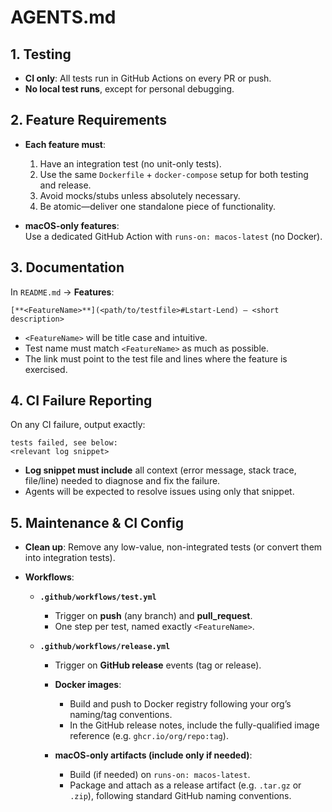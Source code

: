 # AGENTS.md

## 1. Testing
- **CI only**: All tests run in GitHub Actions on every PR or push.  
- **No local test runs**, except for personal debugging.

## 2. Feature Requirements
- **Each feature must**:
  1. Have an integration test (no unit-only tests).  
  2. Use the same `Dockerfile` + `docker-compose` setup for both testing and release.  
  3. Avoid mocks/stubs unless absolutely necessary.  
  4. Be atomic—deliver one standalone piece of functionality.

- **macOS-only features**:  
  Use a dedicated GitHub Action with `runs-on: macos-latest` (no Docker).

## 3. Documentation
In `README.md` → **Features**:
```
[**<FeatureName>**](<path/to/testfile>#Lstart-Lend) — <short description>
```

* `<FeatureName>` will be title case and intuitive.
* Test name must match `<FeatureName>` as much as possible.
* The link must point to the test file and lines where the feature is exercised.

## 4. CI Failure Reporting

On any CI failure, output exactly:

```
tests failed, see below:
<relevant log snippet>
```

* **Log snippet must include** all context (error message, stack trace, file/line) needed to diagnose and fix the failure.
* Agents will be expected to resolve issues using only that snippet.

## 5. Maintenance & CI Config

* **Clean up**: Remove any low-value, non-integrated tests (or convert them into integration tests).
* **Workflows**:

  * **`.github/workflows/test.yml`**

    * Trigger on **push** (any branch) and **pull\_request**.
    * One step per test, named exactly `<FeatureName>`.
  * **`.github/workflows/release.yml`**

    * Trigger on **GitHub release** events (tag or release).
    * **Docker images**:

      * Build and push to Docker registry following your org’s naming/tag conventions.
      * In the GitHub release notes, include the fully-qualified image reference (e.g. `ghcr.io/org/repo:tag`).
    * **macOS-only artifacts (include only if needed)**:

      * Build (if needed) on `runs-on: macos-latest`.
      * Package and attach as a release artifact (e.g. `.tar.gz` or `.zip`), following standard GitHub naming conventions.

```
